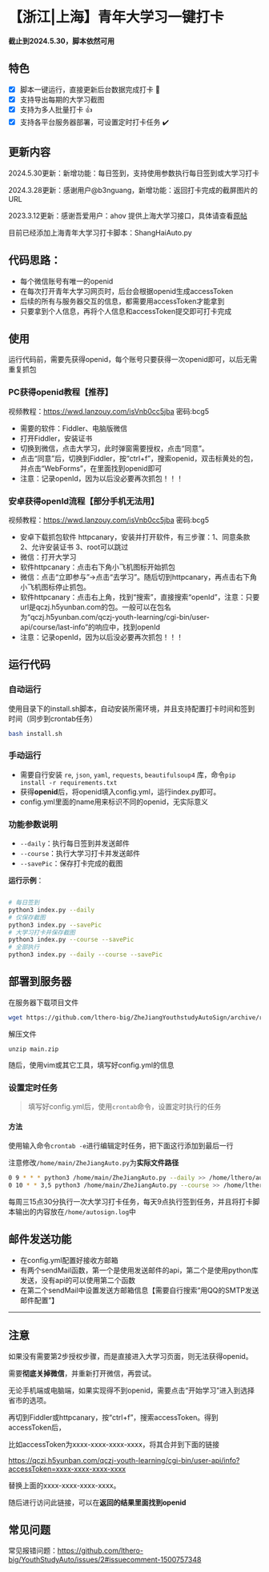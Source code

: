 # 【浙江|上海】青年大学习一键打卡

**截止到2024.5.30，脚本依然可用**

## 特色

- [x] 脚本一键运行，直接更新后台数据完成打卡 :tada:
- [x] 支持导出每期的大学习截图
- [x] 支持为多人批量打卡 :thumbsup:
- [x] 支持各平台服务器部署，可设置定时打卡任务 :heavy_check_mark:

## 更新内容
2024.5.30更新：新增功能：每日签到，支持使用参数执行每日签到或大学习打卡

2024.3.28更新：感谢用户@b3nguang，新增功能：返回打卡完成的截屏图片的URL

2023.3.12更新：感谢吾爱用户：ahov 提供上海大学习接口，具体请查看[原帖](https://www.52pojie.cn/forum.php?mod=viewthread&tid=1694872&page=5#pid45902595)

目前已经添加上海青年大学习打卡脚本：ShangHaiAuto.py

## 代码思路：

- 每个微信账号有唯一的openid
- 在每次打开青年大学习网页时，后台会根据openid生成accessToken
- 后续的所有与服务器交互的信息，都需要用accessToken才能拿到
- 只要拿到个人信息，再将个人信息和accessToken提交即可打卡完成

## 使用

运行代码前，需要先获得openid，每个账号只要获得一次openid即可，以后无需重复抓包

### PC获得openid教程【推荐】

视频教程：https://wwd.lanzouy.com/isVnb0cc5jba 密码:bcg5

- 需要的软件：Fiddler、电脑版微信
- 打开Fiddler，安装证书
- 切换到微信，点击大学习，此时弹窗需要授权，点击“同意”。
- 点击“同意”后，切换到Fiddler，按“ctrl+f”，搜索openid，双击标黄处的包，并点击“WebForms”，在里面找到openid即可
- 注意：记录openId，因为以后没必要再次抓包！！！

### 安卓获得openId流程【部分手机无法用】

视频教程：https://wwd.lanzouy.com/isVnb0cc5jba 密码:bcg5

- 安卓下载抓包软件 httpcanary，安装并打开软件，有三步骤：1、同意条款 2、允许安装证书 3、root可以跳过
- 微信：打开大学习
- 软件httpcanary：点击右下角小飞机图标开始抓包
- 微信：点击“立即参与”->点击“去学习”。随后切到httpcanary，再点击右下角小飞机图标停止抓包。
- 软件httpcanary：点击右上角，找到“搜索”，直接搜索“openId”，注意：只要url是qczj.h5yunban.com的包。一般可以在包名为“qczj.h5yunban.com/qczj-youth-learning/cgi-bin/user-api/course/last-info”的响应中，找到openId
- 注意：记录openId，因为以后没必要再次抓包！！！

## 运行代码


### 自动运行
使用目录下的install.sh脚本，自动安装所需环境，并且支持配置打卡时间和签到时间（同步到crontab任务）
```sh
bash install.sh
```

### 手动运行

- 需要自行安装 `re`, `json`, `yaml`, `requests`, `beautifulsoup4` 库，命令`pip install -r requirements.txt`
- 获得**openid**后，将openid填入config.yml，运行index.py即可。
- config.yml里面的name用来标识不同的openid，无实际意义

### 功能参数说明

- `--daily`：执行每日签到并发送邮件
- `--course`：执行大学习打卡并发送邮件
- `--savePic`：保存打卡完成的截图

**运行示例**：
```sh

# 每日签到
python3 index.py --daily
# 仅保存截图
python3 index.py --savePic
# 大学习打卡并保存截图
python3 index.py --course --savePic
# 全部执行
python3 index.py --daily --course --savePic
```


## 部署到服务器

在服务器下载项目文件

```sh
wget https://github.com/lthero-big/ZheJiangYouthstudyAutoSign/archive/refs/heads/main.zip
```

解压文件

```
unzip main.zip
```

随后，使用vim或其它工具，填写好config.yml的信息

### 设置定时任务

> 填写好config.yml后，使用`crontab`命令，设置定时执行的任务

#### 方法

使用输入命令`crontab -e`进行编辑定时任务，把下面这行添加到最后一行

注意修改`/home/main/ZheJiangAuto.py`为**实际文件路径**

```sh
0 9 * * * python3 /home/main/ZheJiangAuto.py --daily >> /home/lthero/autosign.log 2>&1
0 10 * * 3,5 python3 /home/main/ZheJiangAuto.py --course >> /home/lthero/autosign.log 2>&1

```

每周三15点30分执行一次大学习打卡任务，每天9点执行签到任务，并且将打卡脚本输出的内容放在`/home/autosign.log`中



## 邮件发送功能

- 在config.yml配置好接收方邮箱
- 有两个sendMail函数，第一个是使用发送邮件的api，第二个是使用python库发送，没有api的可以使用第二个函数
- 在第二个sendMail中设置发送方邮箱信息【需要自行搜索“用QQ的SMTP发送邮件配置”】

------

## 注意

如果没有需要第2步授权步骤，而是直接进入大学习页面，则无法获得openid。

需要**彻底关掉微信**，并重新打开微信，再尝试。

无论手机端或电脑端，如果实现得不到openid，需要点击“开始学习”进入到选择省市的选项。

再切到Fiddler或httpcanary，按“ctrl+f”，搜索accessToken。得到accessToken后，

比如accessToken为xxxx-xxxx-xxxx-xxxx，将其合并到下面的链接

https://qczj.h5yunban.com/qczj-youth-learning/cgi-bin/user-api/info?accessToken=xxxx-xxxx-xxxx-xxxx

替换上面的xxxx-xxxx-xxxx-xxxx。

随后进行访问此链接，可以在**返回的结果里面找到openid**


## 常见问题

常见报错问题：https://github.com/lthero-big/YouthStudyAuto/issues/2#issuecomment-1500757348 
